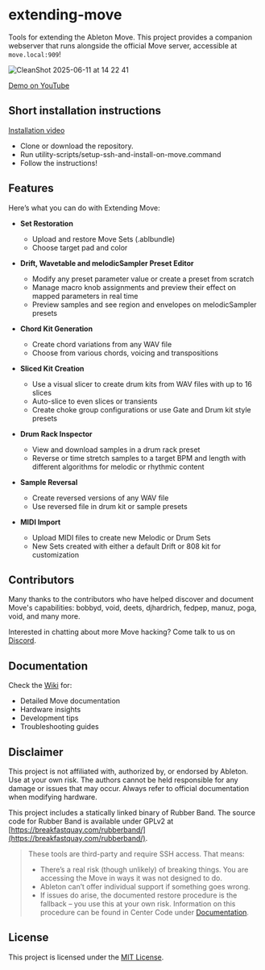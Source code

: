 # extending-move

Tools for extending the Ableton Move. This project provides a companion webserver that runs alongside the official Move server, accessible at ``move.local:909``!

![CleanShot 2025-06-11 at 14 22 41](https://github.com/user-attachments/assets/e3ef7449-67e8-4b5e-958f-2c628a90b64d)


[Demo on YouTube](https://www.youtube.com/watch?v=MCmaCifzgbg)

## Short installation instructions

[Installation video](https://youtu.be/gPiR7Zyu3lc)
- Clone or download the repository.
- Run utility-scripts/setup-ssh-and-install-on-move.command
- Follow the instructions!
  
## Features

Here’s what you can do with Extending Move:

- **Set Restoration**
  - Upload and restore Move Sets (.ablbundle)
  - Choose target pad and color

- **Drift, Wavetable and melodicSampler Preset Editor**
  - Modify any preset parameter value or create a preset from scratch
  - Manage macro knob assignments and preview their effect on mapped parameters in real time
  - Preview samples and see region and envelopes on melodicSampler presets

- **Chord Kit Generation**
  - Create chord variations from any WAV file
  - Choose from various chords, voicing and transpositions

- **Sliced Kit Creation**
  - Use a visual slicer to create drum kits from WAV files with up to 16 slices
  - Auto-slice to even slices or transients
  - Create choke group configurations or use Gate and Drum kit style presets

- **Drum Rack Inspector**
  - View and download samples in a drum rack preset
  - Reverse or time stretch samples to a target BPM and length with different algorithms for melodic or rhythmic content

- **Sample Reversal**
  - Create reversed versions of any WAV file
  - Use reversed file in drum kit or sample presets    
 
- **MIDI Import**
  - Upload MIDI files to create new Melodic or Drum Sets
  - New Sets created with either a default Drift or 808 kit for customization


## Contributors

Many thanks to the contributors who have helped discover and document Move's capabilities:
bobbyd, void, deets, djhardrich, fedpep, manuz, poga, void, and many more.

Interested in chatting about more Move hacking? Come talk to us on [Discord](https://discord.gg/yP7SjqDrZG).

## Documentation

Check the [Wiki](https://github.com/charlesvestal/extending-move/wiki) for:
- Detailed Move documentation
- Hardware insights
- Development tips
- Troubleshooting guides

## Disclaimer

This project is not affiliated with, authorized by, or endorsed by Ableton. Use at your own risk. The authors cannot be held responsible for any damage or issues that may occur. Always refer to official documentation when modifying hardware.

This project includes a statically linked binary of Rubber Band. The source code for Rubber Band is available under GPLv2 at [https://breakfastquay.com/rubberband/](https://breakfastquay.com/rubberband/).

> These tools are third-party and require SSH access. That means:
> * There’s a real risk (though unlikely) of breaking things. You are accessing the Move in ways it was not designed to do.
> * Ableton can’t offer individual support if something goes wrong.
> * If issues do arise, the documented restore procedure is the fallback – you use this at your own risk. Information on this procedure can be found in Center Code under [Documentation](https://ableton.centercode.com/project/article/item.html?cap=ecd3942a1fe3405eb27a806608401a0b&arttypeid={e70be312-f44a-418b-bb74-ed1030e3a49a}&artid={C0A2D9E2-D52F-4DEB-8BEE-356B65C8942E}).

## License

This project is licensed under the [MIT License](LICENSE).
